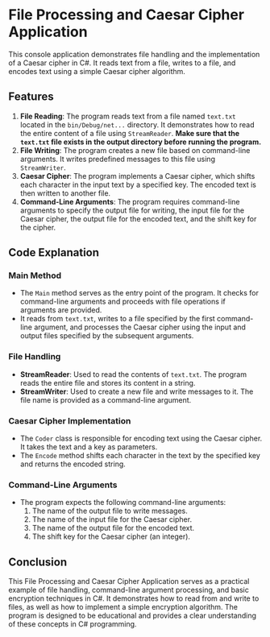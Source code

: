 # File Processing and Caesar Cipher Application

This console application demonstrates file handling and the implementation of a Caesar cipher in C#. It reads text from a file, writes to a file, and encodes text using a simple Caesar cipher algorithm.

## Features

1. **File Reading**: The program reads text from a file named `text.txt` located in the `bin/Debug/net...` directory. It demonstrates how to read the entire content of a file using `StreamReader`. **Make sure that the `text.txt` file exists in the output directory before running the program.**
2. **File Writing**: The program creates a new file based on command-line arguments. It writes predefined messages to this file using `StreamWriter`.
3. **Caesar Cipher**: The program implements a Caesar cipher, which shifts each character in the input text by a specified key. The encoded text is then written to another file.
4. **Command-Line Arguments**: The program requires command-line arguments to specify the output file for writing, the input file for the Caesar cipher, the output file for the encoded text, and the shift key for the cipher.

## Code Explanation

### Main Method

- The `Main` method serves as the entry point of the program. It checks for command-line arguments and proceeds with file operations if arguments are provided.
- It reads from `text.txt`, writes to a file specified by the first command-line argument, and processes the Caesar cipher using the input and output files specified by the subsequent arguments.

### File Handling

- **StreamReader**: Used to read the contents of `text.txt`. The program reads the entire file and stores its content in a string.
- **StreamWriter**: Used to create a new file and write messages to it. The file name is provided as a command-line argument.

### Caesar Cipher Implementation

- The `Coder` class is responsible for encoding text using the Caesar cipher. It takes the text and a key as parameters.
- The `Encode` method shifts each character in the text by the specified key and returns the encoded string.

### Command-Line Arguments

- The program expects the following command-line arguments:
  1. The name of the output file to write messages.
  2. The name of the input file for the Caesar cipher.
  3. The name of the output file for the encoded text.
  4. The shift key for the Caesar cipher (an integer).

## Conclusion

This File Processing and Caesar Cipher Application serves as a practical example of file handling, command-line argument processing, and basic encryption techniques in C#. It demonstrates how to read from and write to files, as well as how to implement a simple encryption algorithm. The program is designed to be educational and provides a clear understanding of these concepts in C# programming.